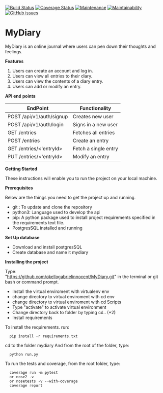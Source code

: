 [![Build Status](https://travis-ci.org/okellogabrielinnocent/MyDiary.svg?branch=master)](https://travis-ci.org/okellogabrielinnocent/MyDiary?branch=develop)
[![Coverage Status](https://coveralls.io/repos/github/okellogabrielinnocent/MyDiary/badge.svg?branch=challenge3)](https://coveralls.io/github/okellogabrielinnocent/MyDiary?branch=challenge3)
[![Maintenance](https://img.shields.io/maintenance/yes/2018.svg)](https://codeclimate.com/github/okellogabrielinnocent/MyDiary)
[![Maintainability](https://api.codeclimate.com/v1/badges/ac11ed19fceb907af12a/maintainability)](https://codeclimate.com/github/okellogabrielinnocent/MyDiary/maintainability)
[![GitHub issues](https://img.shields.io/github/issues/okellogabrielinnocent/MyDiary.svg)](https://github.com/okellogabrielinnocent/MyDiary/issues)



# MyDiary
 MyDiary is an online journal where users can pen down their thoughts and feelings.

**Features**
1. Users can create an account and log in.
2. Users can view all entries to their diary.
3. Users can view the contents of a diary entry.
4. Users can add or modify an entry.

**API end points**

EndPoint | Functionality
------------ | -------------
POST /api/v1/auth/signup|Creates new user
POST /api/v1/auth/login|Signs in a new user
GET /entries | Fetches all entries
POST /entries|Create an entry
GET /entries/<'entryId>|Fetch a single entry
PUT /entries/<'entryId>|Modify an entry


**Getting Started**

These instructions will enable you to run the project on your local machine.


**Prerequisites**

Below are the things you need to get the project up and running.

- git : To update and clone the repository
- python3: Language used to develop the api
- pip: A python package used to install project requirements specified in the requirements text file.
- PostgresSQL installed and running

 **Set Up database**
 - Download and install postgresSQL
 - Create database and name it mydiary
 
**Installing the project**

Type:        
       "https://github.com/okellogabrielinnocent/MyDiary.git"
  in the terminal or git bash or command prompt.
- Install the virtual enviroment with virtualenv env
- change directory to virtual enviroment with cd env
- change directory to virtual enviroment with cd Scripts
- Type "activate" to activate virtual environment
- Change directory back to folder by typing cd.. (*2)
- Install requirements

To install the requirements. run:

      pip install -r requirements.txt

cd to the folder mydiary
And from the root of the folder, type:
      
      python run.py
      
To run the tests and coverage, from the root folder, type: 
        
      coverage run -m pytest 
      or nose2 -v
      or nosetests -v --with-coverage
      coverage report
